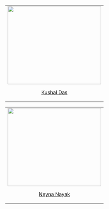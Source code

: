 <table width="100%">
           <tr>
             <td align="center">
               <img src="https://github.com/Kushal997-das/Hacktoberfest-2024/blob/master/Intermediate%20Level%20%F0%9F%93%81/Kushal997-das/my%20github%20profile.JPG" height="250" width="300"/>
               <p><a href="https://github.com/Kushal997-das">Kushal Das</a></p>
            </td>
          </tr>
</table>

<table width="100%">
           <tr>
             <td align="center">
               <img src="https://github.com/user-attachments/assets/2dcec5ed-f31d-4e28-baa4-57f3bd9dba15" height="250" width="300"/>
               <p><a href="https://github.com/neyhere07">Neyna Nayak</a></p>
            </td>
          </tr>
</table>
